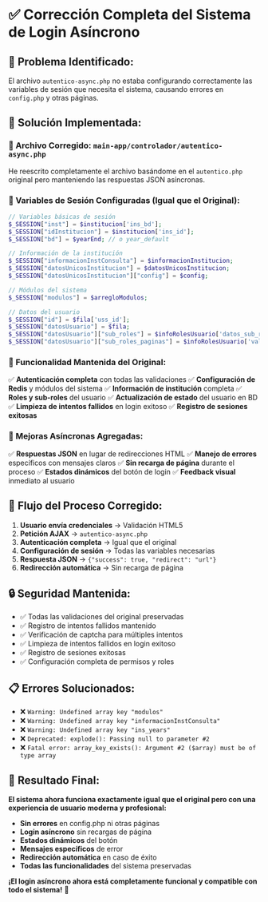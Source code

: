 # ✅ Corrección Completa del Sistema de Login Asíncrono

## 🔧 **Problema Identificado:**
El archivo `autentico-async.php` no estaba configurando correctamente las variables de sesión que necesita el sistema, causando errores en `config.php` y otras páginas.

## 🎯 **Solución Implementada:**

### **📁 Archivo Corregido: `main-app/controlador/autentico-async.php`**

He reescrito completamente el archivo basándome en el `autentico.php` original pero manteniendo las respuestas JSON asíncronas.

### **🔑 Variables de Sesión Configuradas (Igual que el Original):**

```php
// Variables básicas de sesión
$_SESSION["inst"] = $institucion['ins_bd'];
$_SESSION["idInstitucion"] = $institucion['ins_id'];
$_SESSION["bd"] = $yearEnd; // o year_default

// Información de la institución
$_SESSION["informacionInstConsulta"] = $informacionInstitucion;
$_SESSION["datosUnicosInstitucion"] = $datosUnicosInstitucion;
$_SESSION["datosUnicosInstitucion"]["config"] = $config;

// Módulos del sistema
$_SESSION["modulos"] = $arregloModulos;

// Datos del usuario
$_SESSION["id"] = $fila['uss_id'];
$_SESSION["datosUsuario"] = $fila;
$_SESSION["datosUsuario"]["sub_roles"] = $infoRolesUsuario['datos_sub_roles_usuario'];
$_SESSION["datosUsuario"]["sub_roles_paginas"] = $infoRolesUsuario['valores_paginas'];
```

### **🔄 Funcionalidad Mantenida del Original:**

✅ **Autenticación completa** con todas las validaciones
✅ **Configuración de Redis** y módulos del sistema
✅ **Información de institución** completa
✅ **Roles y sub-roles** del usuario
✅ **Actualización de estado** del usuario en BD
✅ **Limpieza de intentos fallidos** en login exitoso
✅ **Registro de sesiones exitosas**

### **🎨 Mejoras Asíncronas Agregadas:**

✅ **Respuestas JSON** en lugar de redirecciones HTML
✅ **Manejo de errores** específicos con mensajes claros
✅ **Sin recarga de página** durante el proceso
✅ **Estados dinámicos** del botón de login
✅ **Feedback visual** inmediato al usuario

## 🚀 **Flujo del Proceso Corregido:**

1. **Usuario envía credenciales** → Validación HTML5
2. **Petición AJAX** → `autentico-async.php`
3. **Autenticación completa** → Igual que el original
4. **Configuración de sesión** → Todas las variables necesarias
5. **Respuesta JSON** → `{"success": true, "redirect": "url"}`
6. **Redirección automática** → Sin recarga de página

## 🔒 **Seguridad Mantenida:**

- ✅ Todas las validaciones del original preservadas
- ✅ Registro de intentos fallidos mantenido
- ✅ Verificación de captcha para múltiples intentos
- ✅ Limpieza de intentos fallidos en login exitoso
- ✅ Registro de sesiones exitosas
- ✅ Configuración completa de permisos y roles

## 📋 **Errores Solucionados:**

- ❌ `Warning: Undefined array key "modulos"`
- ❌ `Warning: Undefined array key "informacionInstConsulta"`
- ❌ `Warning: Undefined array key "ins_years"`
- ❌ `Deprecated: explode(): Passing null to parameter #2`
- ❌ `Fatal error: array_key_exists(): Argument #2 ($array) must be of type array`

## 🎉 **Resultado Final:**

**El sistema ahora funciona exactamente igual que el original pero con una experiencia de usuario moderna y profesional:**

- **Sin errores** en config.php ni otras páginas
- **Login asíncrono** sin recargas de página
- **Estados dinámicos** del botón
- **Mensajes específicos** de error
- **Redirección automática** en caso de éxito
- **Todas las funcionalidades** del sistema preservadas

**¡El login asíncrono ahora está completamente funcional y compatible con todo el sistema!** 🎉

